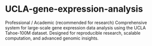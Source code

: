 # UCLA-gene-expression-analysis
Professional / Academic (recommended for research)  Comprehensive system for large-scale gene expression data analysis using the UCLA Tahoe-100M dataset. Designed for reproducible research, scalable computation, and advanced genomic insights.
